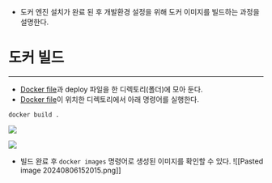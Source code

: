 - 도커 엔진 설치가 완료 된 후 개발환경 설정을 위해 도커 이미지를 빌드하는 과정을 설명한다.

# 도커 빌드
---
- [Docker file](Dockerfile.md)과 deploy 파일을 한 디렉토리(폴더)에 모아 둔다.
- [Docker file](Dockerfile.md)이 위치한 디렉토리에서 아래 명령어를 실행한다.
```shell
docker build .
```
![](https://dreamhack-lecture.s3.amazonaws.com/media/fbac3efaafa2fdda7df94960bb3cee7e2107a1f01208f7fc7bc237efe74e8aee.png)

![](https://dreamhack-lecture.s3.amazonaws.com/media/ed40f2ce9f18a1cc4fa3c24d35842d365e20c5cb3d8861d28de9998b2e66571c.png)
- 빌드 완료 후 `docker images` 명령어로 생성된 이미지를 확인할 수 있다.
![[Pasted image 20240806152015.png]]

